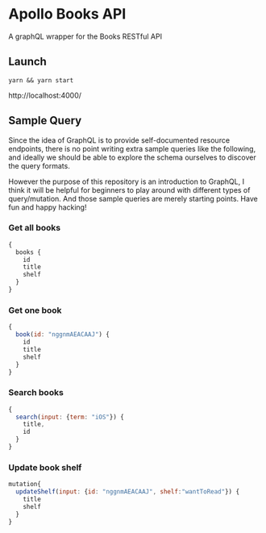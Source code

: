 # Apollo Books API

A graphQL wrapper for the Books RESTful API

## Launch

```
yarn && yarn start
```

http://localhost:4000/

## Sample Query

Since the idea of GraphQL is to provide self-documented resource endpoints, there is no point writing extra sample queries like the following, and ideally we should be able to explore the schema ourselves to discover the query formats.

However the purpose of this repository is an introduction to GraphQL, I think it will be helpful for beginners to play around with different types of query/mutation. And those sample queries are merely starting points. Have fun and happy hacking!

### Get all books

```javascript
{
  books {
    id
    title
    shelf
  }
}
```

### Get one book

```javascript
{
  book(id: "nggnmAEACAAJ") {
    id
    title
    shelf
  }
}
```

### Search books

```javascript
{
  search(input: {term: "iOS"}) {
    title,
    id
  }
}
```

### Update book shelf

```javascript
mutation{
  updateShelf(input: {id: "nggnmAEACAAJ", shelf:"wantToRead"}) {
    title
    shelf
  }
}
```
